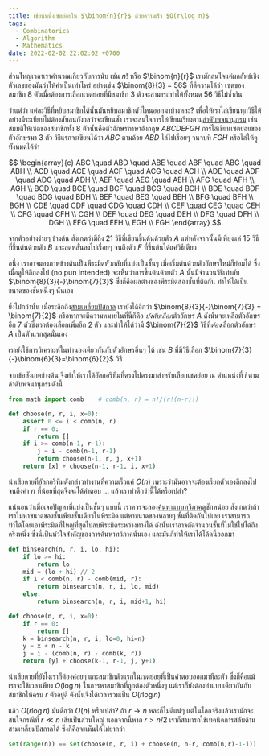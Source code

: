 ```yaml
---
title: เขียนหนึ่งเซตย่อยใน $\binom{n}{r}$ ด้วยความเร็ว $O(r\log n)$
tags:
  - Combinatorics
  - Algorithm
  - Mathematics
date: 2022-02-02 22:02:02 +0700
---
```


ส่วนใหญ่เวลาเราคำนวณเกี่ยวกับการนับ เช่น $n!$ หรือ $\binom{n}{r}$ เรามักสนใจแค่ผลลัพธ์เชิงตัวเลขของมันว่าให้ค่าเป็นเท่าไหร่ อย่างเช่น $\binom{8}{3} = 56$ ที่ตีความได้ว่า เซตของสมาชิก $8$ ตัวเมื่อต้องการเลือกเซตย่อยที่มีสมาชิก $3$ ตัวจะสามารถทำได้ทั้งหมด $56$ วิธีไม่ซ้ำกัน

ว่าแต่ว่า แต่ละวิธีที่หยิบสมาชิกได้นั้นมันหยิบสมาชิกตัวไหนออกมาบ้างหละ? เพื่อให้เราไล่เขียนทุกวิธีได้อย่างมีระเบียบไม่ต้องสับสนกังวลว่าจะเขียนซ้ำ เราจะสนใจการไล่เขียนเรียงตาม[ลำดับพจนานุกรม][lexicographic] เช่น สมมติให้เซตของสมาชิกทั้ง $8$ ตัวนั้นคือตัวอักษรภาษาอังกฤษ $ABCDEFGH$ การไล่เขียนเซตย่อยของตัวอักษรมา $3$ ตัว วิธีแรกจะเขียนได้ว่า $ABC$ ตามด้วย $ABD$ ไล่ไปเรื่อยๆ จนจบที่ $FGH$ หรือไล่ให้ดูทั้งหมดได้ว่า

$$
\begin{array}{c}
ABC \quad ABD \quad ABE \quad ABF \quad ABG \quad ABH \\
ACD \quad ACE \quad ACF \quad ACG \quad ACH \\
ADE \quad ADF \quad ADG \quad ADH \\
AEF \quad AEG \quad AEH \\
AFG \quad AFH \\
AGH \\
BCD \quad BCE \quad BCF \quad BCG \quad BCH \\
BDE \quad BDF \quad BDG \quad BDH \\
BEF \quad BEG \quad BEH \\
BFG \quad BFH \\
BGH \\
CDE \quad CDF \quad CDG \quad CDH \\
CEF \quad CEG \quad CEH \\
CFG \quad CFH \\
CGH \\
DEF \quad DEG \quad DEH \\
DFG \quad DFH \\
DGH \\
EFG \quad EFH \\
EGH \\
FGH
\end{array}
$$

จากตัวอย่างง่ายๆ ข้างต้น สังเกตว่ามีถึง $21$ วิธีที่เขียนขึ้นต้นด้วยตัว $A$ แต่หลังจากนั้นมีเพียงแค่ $15$ วิธีที่ขึ้นต้นด้วยตัว $B$ และลดหลั่นลงไปเรื่อยๆ จนถึงตัว $F$ ที่ขึ้นต้นได้แค่วิธีเดียว

อนึ่ง เราอาจมองภาพข้างต้นเป็นพีระมิดหัวกลับที่แบ่งเป็นชั้นๆ เมื่อเริ่มต้นด้วยตัวอักษรใหม่ก็ย่อมได้ ซึ่งเมื่อดูให้ลึกลงไป (no pun intended) จะเห็นว่าการขึ้นต้นด้วยตัว $A$ นั้นมีจำนวนวิธีเท่ากับ $\binom{8}{3}{-}\binom{7}{3}$ ซึ่งก็คือผลต่างของพีระมิดสองชั้นที่ติดกัน ทำให้ได้เป็นขนาดของชั้นหนึ่งๆ นั่นเอง

ยิ่งไปกว่านั้น เมื่อระลึกถึง[สามเหลี่ยมปัสกาล][pascal triangle] เรายังได้อีกว่า $\binom{8}{3}{-}\binom{7}{3} = \binom{7}{2}$ หรือหากจะตีความหมายในที่นี้ก็คือ *บังคับเลือก*ตัวอักษร $A$ ดังนั้นจะเหลือตัวอักษรอีก $7$ ตัวซึ่งเราต้องเลือกเพิ่มอีก $2$ ตัว และทำให้ได้ว่ามี $\binom{7}{2}$ วิธีที่*ต้อง*เลือกตัวอักษร $A$ เป็นตัวแรกสุดนั่นเอง

เรายังใช้การวิเคราะห์ในทำนองเดียวกันกับตัวอักษรอื่นๆ ได้ เช่น $B$ ที่มีวิธีเลือก $\binom{7}{3}{-}\binom{6}{3}=\binom{6}{2}$ วิธี

จากข้อสังเกตข้างต้น จึงทำให้เราได้อัลกอริทึมที่ตรงไปตรงมาสำหรับเลือกเซตย่อย ณ ตำแหน่งที่ $i$ ตามลำดับพจนานุกรมดังนี้

``` python
from math import comb    # comb(n, r) = n!/(r!(n-r)!)

def choose(n, r, i, x=0):
    assert 0 <= i < comb(n, r)
    if r == 0:
        return []
    if i >= comb(n-1, r-1):
        j = i - comb(n-1, r-1)
        return choose(n-1, r, j, x+1)
    return [x] + choose(n-1, r-1, i, x+1)
```

น่าเสียดายที่อัลกอริทึมดังกล่าวทำงานที่ความเร็วแค่ $O(n)$ เพราะว่ามันอาจจะต้องเรียกตัวเองลึกลงไปจนถึงค่า $n$ ที่น้อยที่สุดจึงจะได้คำตอบ ... แล้วเราทำดีกว่านี้ได้หรือเปล่า?

แน่นอนว่าเมื่อเจอปัญหาที่แบ่งเป็นชั้นๆ แบบนี้ เราควรจะลอง[ค้นหาแบบทวิภาค][binary search]ดูซักหน่อย สังเกตว่าถ้าเราไม่หาขนาดของชั้นเพียงชั้นเดียวในพีระมิด แต่หาขนาดของหลายๆ ชั้นที่ติดกันไปเลย เราสามารถทำได้โดยเอาพีระมิดที่ใหญ่ที่สุดไปลบพิระมิดระหว่างทางได้ ดังนั้นเราอาจตัดจำนวนชั้นที่ไม่ใช่ไปได้ถึงครึ่งหนึ่ง ซึ่งนี่เป็นหัวใจสำคัญของการค้นหาทวิภาคนั่นเอง และมันก็ทำให้เราได้โค้ดนี้ออกมา

``` python
def binsearch(n, r, i, lo, hi):
    if lo >= hi:
        return lo
    mid = (lo + hi) // 2
    if i < comb(n, r) - comb(mid, r):
        return binsearch(n, r, i, lo, mid)
    else:
        return binsearch(n, r, i, mid+1, hi)

def choose(n, r, i, x=0):
    if r == 0:
        return []
    k = binsearch(n, r, i, lo=0, hi=n)
    y = x + n - k
    j = i - (comb(n, r) - comb(k, r))
    return [y] + choose(k-1, r-1, j, y+1)
```

น่าเสียดายที่ยังไงเราก็ต้องค่อยๆ แกะสมาชิกตัวแรกในเซตย่อยที่เป็นคำตอบออกมาทีละตัว ซึ่งก็คือแม้เราจะใช้เวลาเพียง $O(\log n)$ ในการหาสมาชิกที่ถูกต้องตัวหนึ่งๆ แต่เราก็ยังต้องทำแบบเดียวกันกับสมาชิกให้ครบ $r$ ตัวอยู่ดี ดังนั้นจึงได้เวลารวมเป็น $O(r \log n)$

แล้ว $O(r \log n)$ มันดีกว่า $O(n)$ หรือเปล่า? ถ้า $r \to n$ หละก็ไม่ดีแน่ๆ แต่ในโลกจริงแล้วเรามักจะสนใจกรณีที่ $r \ll n$ เสียเป็นส่วนใหญ่ นอกจากนี้หาก $r >n/2$ เราก็สามารถใช้เทคนิคการสลับด้านสามเหลี่ยมปัสกาลได้ ซึ่งก็คือจะเห็นได้ไม่ยากว่า

``` python
set(range(n)) == set(choose(n, r, i) + choose(n, n-r, comb(n,r)-1-i))
```



[lexicographic]: //en.wikipedia.org/wiki/Lexicographic_order
[pascal triangle]: //en.wikipedia.org/wiki/Pascal%27s_triangle
[binary search]: //en.wikipedia.org/wiki/Binary_search_algorithm